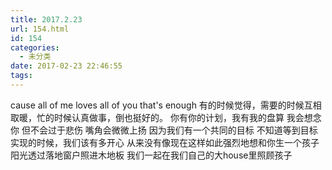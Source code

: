 ```yaml
---
title: 2017.2.23
url: 154.html
id: 154
categories:
  - 未分类
date: 2017-02-23 22:46:55
tags:
---
```


cause all of me loves all of you that's enough 有的时候觉得，需要的时候互相取暖，忙的时候认真做事，倒也挺好的。 你有你的计划，我有我的盘算 我会想念你 但不会过于悲伤 嘴角会微微上扬 因为我们有一个共同的目标 不知道等到目标实现的时候，我们该有多开心 从来没有像现在这样如此强烈地想和你生一个孩子 阳光透过落地窗户照进木地板 我们一起在我们自己的大house里照顾孩子